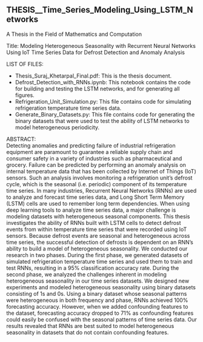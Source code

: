 ## THESIS__Time_Series_Modeling_Using_LSTM_Networks

A Thesis in the Field of Mathematics and Computation

Title: Modeling Heterogeneous Seasonality with Recurrent Neural Networks Using IoT Time Series Data for Defrost Detection and Anomaly Analysis


LIST OF FILES:  
* Thesis_Suraj_Khetarpal_Final.pdf:  This is the thesis document.
* Defrost_Detection_with_RNNs.ipynb: This notebook contains the code for building and testing the LSTM networks, and for generating all figures.
* Refrigeration_Unit_Simulation.py:  This file contains code for simulating refrigeration temperature time series data.
* Generate_Binary_Datasets.py:  This file contains code for generating the binary datasets that were used to test the ability of LSTM networks to model heterogeneous periodicity.


ABSTRACT:  
Detecting anomalies and predicting failure of industrial refrigeration equipment are paramount to guarantee a reliable supply chain and consumer safety in a variety of industries such as pharmaceutical and grocery. Failure can be predicted by performing an anomaly analysis on internal temperature data that has been collected by Internet of Things (IoT) sensors. Such an analysis involves monitoring a refrigeration unit’s defrost cycle, which is the seasonal (i.e. periodic) component of its temperature time series.
In many industries, Recurrent Neural Networks (RNNs) are used to analyze and forecast time series data, and Long Short Term Memory (LSTM) cells are used to remember long term dependencies. When using deep learning tools to analyze time series data, a major challenge is modeling datasets with heterogeneous seasonal components.
This thesis investigates the ability of RNNs built with LSTM cells to detect defrost events from within temperature time series that were recorded using IoT sensors. Because defrost events are seasonal and heterogeneous across time series, the successful detection of defrosts is dependent on an RNN’s ability to build a model of heterogeneous seasonality.
We conducted our research in two phases. During the first phase, we generated datasets of simulated refrigeration temperature time series and used them to train and test RNNs, resulting in a 95% classification accuracy rate. During the second phase, we analyzed the challenges inherent in modeling heterogeneous seasonality in our time series datasets. We designed new experiments and modeled heterogeneous seasonality using binary datasets consisting of 1s and 0s. Using a binary dataset whose seasonal patterns were heterogeneous in both frequency and phase, RNNs achieved 100% forecasting accuracy. However, when we added confounding features to the dataset, forecasting accuracy dropped to 71% as confounding features could easily be confused with the seasonal patterns of time series data. Our results revealed that RNNs are best suited to model heterogeneous seasonality in datasets that do not contain confounding features.
